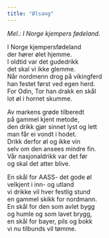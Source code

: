 ```yaml
---
title: "Ølsang"
---
```


_Mel.: I Norge kjempers fødeland._

I Norge kjempersfødeland  
der hører ølet hjemme.  
I oldtid var det gudedrikk    
det skal vi ikke glemme.  
Når nordmenn drog på vikingferd  
han festet først ved egen herd.  
For Odin, Tor han drakk en skål  
lot øl i hornet skumme.  

Av markens grøde tilberedt  
på gammel kjent metode,  
den drikk gjør sinnet lyst og lett  
man får ei vondt i hodet.  
Drikk derfor øl og ikke vin  
selv om den ansees mindre fin.  
Vår nasjonaldrikk var det før  
og skal det atter blive.  

En skål for AASS- det gode øl  
velkjent i inn- og utland  
vi drikke vil hver festlig stund  
en gammel skikk for nordmann.  
En skål for den som avlet bygg  
og humle og som lavet brygg,  
en skål for bayer, pils og bokk  
vi nu tilbunds vil tømme.  